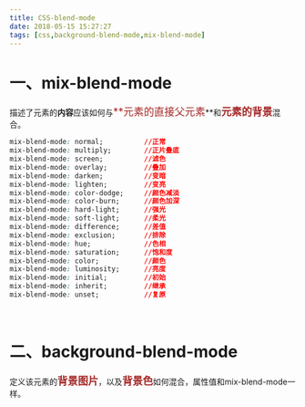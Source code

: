 ```yaml
---
title: CSS-blend-mode
date: 2018-05-15 15:27:27
tags: [css,background-blend-mode,mix-blend-mode]
---
```


# 一、mix-blend-mode
描述了元素的**内容**应该如何与<font color=#A52A2A size=4 >**元素的直接父元素</font>**和<font color=#A52A2A size=4 >**元素的背景**</font>混合。

``` css 
mix-blend-mode: normal;          //正常
mix-blend-mode: multiply;        //正片叠底
mix-blend-mode: screen;          //滤色
mix-blend-mode: overlay;         //叠加
mix-blend-mode: darken;          //变暗
mix-blend-mode: lighten;         //变亮
mix-blend-mode: color-dodge;     //颜色减淡
mix-blend-mode: color-burn;      //颜色加深
mix-blend-mode: hard-light;      //强光
mix-blend-mode: soft-light;      //柔光
mix-blend-mode: difference;      //差值
mix-blend-mode: exclusion;       //排除
mix-blend-mode: hue;             //色相
mix-blend-mode: saturation;      //饱和度
mix-blend-mode: color;           //颜色
mix-blend-mode: luminosity;      //亮度
mix-blend-mode: initial;         //初始
mix-blend-mode: inherit;         //继承
mix-blend-mode: unset;           //复原
```

<br/>

<!--more--> 

# 二、background-blend-mode 

定义该元素的<font color=#A52A2A size=4 >**背景图片</font>**，以及<font color=#A52A2A size=4 >**背景色**</font>如何混合，属性值和mix-blend-mode一样。



